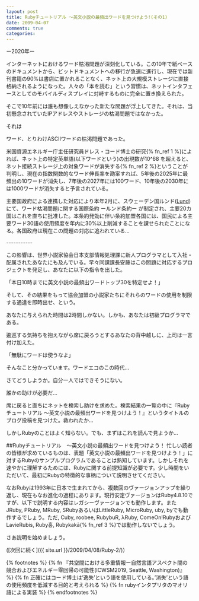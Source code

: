 ```yaml
---
layout: post
title: Rubyチュートリアル ～英文小説の最頻出ワードを見つけよう!(その1)
date: 2009-04-07
comments: true
categories:
---
```


ー2020年ー


インターネットにおけるワード枯渇問題が深刻化している。この10年で紙ベースのドキュメントから、ビットドキュメントへの移行が急速に進行し、現在では新刊書籍の90%は書店に置かれることなく、ネット上の大規模ストレージに直接格納されるようになった。人々の「本を読む」という習慣は、ネットインタフェースとしてのモバイルディスプレイに対峙するものに完全に置き換えられた。

そこで10年前には誰も想像しえなかった新たな問題が浮上してきた。それは、当初懸念されていたIPアドレスやストレージの枯渇問題ではなかった。

それは

ワード、とりわけASCIIワードの枯渇問題であった。

米国資源エネルギー庁主任研究員ドレス・コード博士の研究{% fn_ref 1 %}によれば、ネット上の特定英単語(以下ワードという)の出現数が10^68 を超えると、ネット接続ストレージ上の対象ワードが消失する{% fn_ref 2 %}ということが判明し、現在の指数関数的なワード伸長率を勘案すれば、5年後の2025年に最頻出の10ワードが消失し、7年後の2027年には100ワード、10年後の2030年には1000ワードが消失すると予言されている。

主要国政府による連携した対応により本年2月に、スウェーデン国ルンド([Lund](http://www.lund.se/default____141.aspx))にて、ワード枯渇問題に関する国際条約 ールンド条約ー が制定され、主要20カ国はこれを直ちに批准した。本条約発効に伴い条約加盟各国には、国民による主要ワード30語の使用頻度を年内に30%以上削減することを課せられたことになる。各国政府は現在この問題の対応に追われている...

 -*-*-*-*-*-*-*-*-*-*-

この影響は、世界小説家協会日本支部情報処理課に新人プログラマとして入社・配属されたあなたにも及んでいる。早々同課課長安藤はこの問題に対応するプロジェクトを発足し、あなたに以下の指令を出した。

「本日10時までに英文小説の最頻出ワードトップ30を特定せよ！」

そして、その結果をもって協会加盟の小説家たちにそれらのワードの使用を制限する通達を即時出せ、という。

あなたに与えられた時間は2時間しかない。しかも、あなたは初級プログラマである。

逡巡する気持ちを抱えながら席に戻ろうとするあなたの背中越しに、上司は一言付け加えた。

「無駄にワードは使うなよ」

そんなこと分かっています。ワードエコのこの時代...

さてどうしようか。自分一人ではできそうにない。

誰かの助けが必要だ...

席に戻ると直ちにネットを検索し助けを求めた。検索結果の一覧の中に『Rubyチュートリアル ～英文小説の最頻出ワードを見つけよう！』というタイトルのブログ投稿を見つけた。救われたか...

しかしRubyのことはよく知らない。でも、まずはこれを読んで見ようか...

##Rubyチュートリアル　～英文小説の最頻出ワードを見つけよう！
忙しい読者の皆様が求めているものは、表題「英文小説の最頻出ワードを見つけよう！」に対するRubyのサンプルプログラムであることは熟知しています。しかしそれを速やかに理解するためには、Rubyに関する前提知識が必要です。少し時間をいただいて、最初にRubyの特徴的な事柄について説明させてください。

なおRubyは1993年に日本で生まれてから、複数回のヴァージョンアップを繰り返し、現在もなお進化の過程にあります。現行安定ヴァージョンはRuby4.8.10ですが、以下で説明する内容はレガシーヴァージョンでも動作します。またJRuby, PRuby, MRuby, SRubyあるいはLittleRuby, MicroRuby, uby, byでも動作するでしょう。ただ, Cuby, roobee, RubybuR, λRuby, ComeOn!RubyおよびLavieRubis, Ruby&#54861;, Rubykak&#257;{% fn_ref 3 %}では動作しないでしょう。

さあ説明を始めましょう。

([次回に続く]({{ site.url }}/2009/04/08/Ruby-2/)）

{% footnotes %}
   {% fn 『共空間における多重情報ー自然言語アスペクト間の競合およびエネルギー零回帰の可能性(ICWSM2019, Seattle, Washington)』 %}
   {% fn 正確にはコード博士は’逸失’という語を使用している。’消失’という語の使用頻度を低減する目的と考えられる %}
   {% fn rubyインタプリタのマオリ語による実装 %}
{% endfootnotes %}
